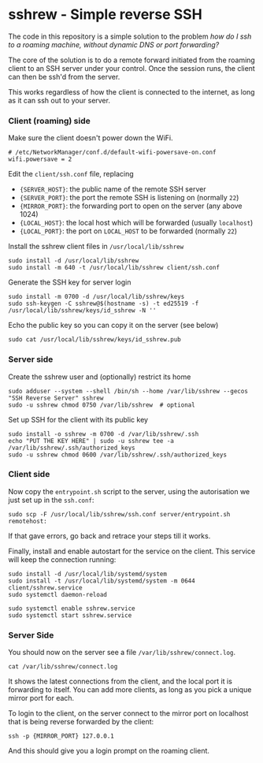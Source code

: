 # sshrew - Simple reverse SSH

The code in this repository is a simple solution to the problem _how do I
ssh to a roaming machine, without dynamic DNS or port forwarding?_

The core of the solution is to do a remote forward initiated from the
roaming client to an SSH server under your control.  Once the session
runs, the client can then be ssh'd from the server.

This works regardless of how the client is connected to the internet,
as long as it can ssh out to your server.


### Client (roaming) side

Make sure the client doesn't power down the WiFi.

    # /etc/NetworkManager/conf.d/default-wifi-powersave-on.conf
    wifi.powersave = 2

Edit the `client/ssh.conf` file, replacing

 * `{SERVER_HOST}`: the public name of the remote SSH server
 * `{SERVER_PORT}`: the port the remote SSH is listening on (normally `22`)
 * `{MIRROR_PORT}`: the forwarding port to open on the server (any above 1024)
 * `{LOCAL_HOST}`: the local host which will be forwarded (usually `localhost`)
 * `{LOCAL_PORT}`: the port on `LOCAL_HOST` to be forwarded (normally `22`) 

Install the sshrew client files in `/usr/local/lib/sshrew`

    sudo install -d /usr/local/lib/sshrew
    sudo install -m 640 -t /usr/local/lib/sshrew client/ssh.conf

Generate the SSH key for server login

    sudo install -m 0700 -d /usr/local/lib/sshrew/keys
    sudo ssh-keygen -C sshrew@$(hostname -s) -t ed25519 -f /usr/local/lib/sshrew/keys/id_sshrew -N ''

Echo the public key so you can copy it on the server (see below)

    sudo cat /usr/local/lib/sshrew/keys/id_sshrew.pub

### Server side 

Create the sshrew user and (optionally) restrict its home

    sudo adduser --system --shell /bin/sh --home /var/lib/sshrew --gecos "SSH Reverse Server" sshrew
    sudo -u sshrew chmod 0750 /var/lib/sshrew  # optional

Set up SSH for the client with its public key

    sudo install -o sshrew -m 0700 -d /var/lib/sshrew/.ssh
    echo "PUT THE KEY HERE" | sudo -u sshrew tee -a /var/lib/sshrew/.ssh/authorized_keys
    sudo -u sshrew chmod 0600 /var/lib/sshrew/.ssh/authorized_keys

### Client side

Now copy the `entrypoint.sh` script to the server, using the autorisation
we just set up in the `ssh.conf`:

    sudo scp -F /usr/local/lib/sshrew/ssh.conf server/entrypoint.sh remotehost:

If that gave errors, go back and retrace your steps till it works.

Finally, install and enable autostart for the service on the client.  This
service will keep the connection running:

    sudo install -d /usr/local/lib/systemd/system
    sudo install -t /usr/local/lib/systemd/system -m 0644 client/sshrew.service
    sudo systemctl daemon-reload

    sudo systemctl enable sshrew.service
    sudo systemctl start sshrew.service

### Server Side

You should now on the server see a file `/var/lib/sshrew/connect.log`.

    cat /var/lib/sshrew/connect.log

It shows the latest connections from the client, and the local port it
is forwarding to itself.  You can add more clients, as long as you pick
a unique mirror port for each.

To login to the client, on the server connect to the mirror port on
localhost that is being reverse forwarded by the client:

    ssh -p {MIRROR_PORT} 127.0.0.1

And this should give you a login prompt on the roaming client.

